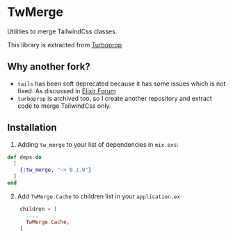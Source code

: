 # TwMerge

Utilities to merge TailwindCss classes.

This library is extracted from [Turboprop](https://github.com/leuchtturm-dev/turboprop/)

## Why another fork?
- `tails` has been soft deprecated because it has some issues which is not fixed. As discussed in [Elixir Forum](https://elixirforum.com/t/turboprop-toolkit-to-create-accessible-component-libraries/64228/3?u=bluzky)
- `turboprop` is archived too, so I create another repository and extract code to merge TailwindCss only.

## Installation
1. Adding `tw_merge` to your list of dependencies in `mix.exs`:

```elixir
def deps do
  [
    {:tw_merge, "~> 0.1.0"}
  ]
end
```


2. Add `TwMerge.Cache` to children list in your `application.ex`

```elixir
    children = [
      ....
      TwMerge.Cache,
    ]
```

